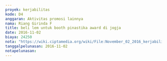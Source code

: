 ```yaml
---
proyek: kerjabilitas
kode: D4
anggaran: Aktivitas promosi lainnya
nama: Riang Girinda F
title: beli lem untuk booth pinastika award di jogja
date: 2016-11-02
biaya: 24250
nota: "https://wiki.ciptamedia.org/wiki/File:November_02_2016_kerjabilitas_D4_beli_lem_ginda303.jpg"
tanggalpelunasan: 2016-11-02
notapelunasan:
---
```

